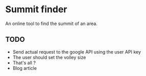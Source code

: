 # Summit finder

An online tool to find the summit of an area.

## TODO

- Send actual request to the google API using the user API key
- The user should set the volley size
- That's all ?
- Blog article
